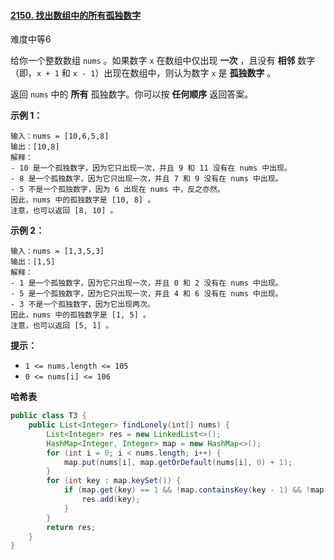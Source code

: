 #### [2150. 找出数组中的所有孤独数字](https://leetcode-cn.com/problems/find-all-lonely-numbers-in-the-array/)

难度中等6

给你一个整数数组 `nums` 。如果数字 `x` 在数组中仅出现 **一次** ，且没有 **相邻** 数字（即，`x + 1` 和 `x - 1`）出现在数组中，则认为数字 `x` 是 **孤独数字** 。

返回 `nums` 中的 **所有** 孤独数字。你可以按 **任何顺序** 返回答案。

**示例 1：**

```
输入：nums = [10,6,5,8]
输出：[10,8]
解释：
- 10 是一个孤独数字，因为它只出现一次，并且 9 和 11 没有在 nums 中出现。
- 8 是一个孤独数字，因为它只出现一次，并且 7 和 9 没有在 nums 中出现。
- 5 不是一个孤独数字，因为 6 出现在 nums 中，反之亦然。
因此，nums 中的孤独数字是 [10, 8] 。
注意，也可以返回 [8, 10] 。
```

**示例 2：**

```
输入：nums = [1,3,5,3]
输出：[1,5]
解释：
- 1 是一个孤独数字，因为它只出现一次，并且 0 和 2 没有在 nums 中出现。
- 5 是一个孤独数字，因为它只出现一次，并且 4 和 6 没有在 nums 中出现。
- 3 不是一个孤独数字，因为它出现两次。
因此，nums 中的孤独数字是 [1, 5] 。
注意，也可以返回 [5, 1] 。
```

**提示：**

- `1 <= nums.length <= 105`
- `0 <= nums[i] <= 106`

**哈希表**

```java
public class T3 {
    public List<Integer> findLonely(int[] nums) {
        List<Integer> res = new LinkedList<>();
        HashMap<Integer, Integer> map = new HashMap<>();
        for (int i = 0; i < nums.length; i++) {
            map.put(nums[i], map.getOrDefault(nums[i], 0) + 1);
        }
        for (int key : map.keySet()) {
            if (map.get(key) == 1 && !map.containsKey(key - 1) && !map.containsKey(key + 1)) {
                res.add(key);
            }
        }
        return res;
    }
}
```

